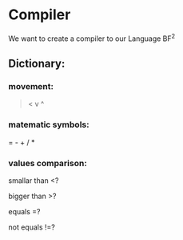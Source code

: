 # Compiler

We want to create a compiler to our Language BF<sup>2</sup>

## Dictionary:
### movement: 
  > < v ^

### matematic symbols:
= - + / * 

### values comparison:
smallar than   <? 

bigger than   >?

equals    =? 

not equals    !=?




